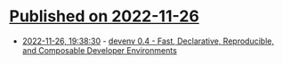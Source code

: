 # [Published on 2022-11-26](index.md)

* [2022-11-26, 19:38:30](https://lobste.rs/s/bv9dcq/devenv_0_4_fast_declarative_reproducible) - [devenv 0.4 - Fast, Declarative, Reproducible, and Composable Developer Environments](https://devenv.sh/blog/2022/11/27/devenv-04)
